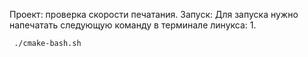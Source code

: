 Проект: проверка скорости печатания.
Запуск:
   Для запуска нужно напечатать следующую команду в терминале линукса:
   1.
   ```
    ./cmake-bash.sh
    
  ```